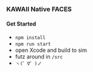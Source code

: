 
### KAWAII Native FACES

#### Get Started

- `npm install`
- `npm run start`
- open Xcode and build to sim
- futz around in `/src`
- `ヽ(゜∇゜)ノ`
